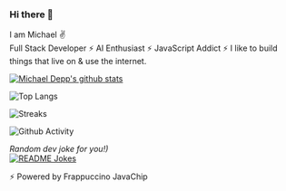 ### Hi there 👋

I am Michael :v: 
<br>
Full Stack Developer ⚡ AI Enthusiast ⚡ JavaScript Addict ⚡ I like to build things that live on & use the internet. 

[![Michael Depp's github stats](https://github-readme-stats.vercel.app/api?username=MichaelDepp&count_private=true&show_icons=true&theme=radical&hide_rank=false)](https://github.com/anuraghazra/github-readme-stats)

![Top Langs](https://github-readme-stats.vercel.app/api/top-langs/?username=MichaelDepp&layout=compact&theme=dark)

![Streaks](https://github-readme-streak-stats.herokuapp.com/?user=MichaelDepp&theme=radical)

![Github Activity](https://activity-graph.herokuapp.com/graph?username=MichaelDepp&theme=dracula&color=B994E6&bg_color=2B2D3D)

<i>Random dev joke for you!)</i><br>
<a href="https://readme-jokes.vercel.app"><img align="center" src="https://readme-jokes.vercel.app/api?bgColor=%23073b4c&textColor=%2306d6a0&aColor=%2306d6a0&borderColor=%2306d6a0" alt="README Jokes"></a>

⚡ Powered by Frappuccino JavaChip
